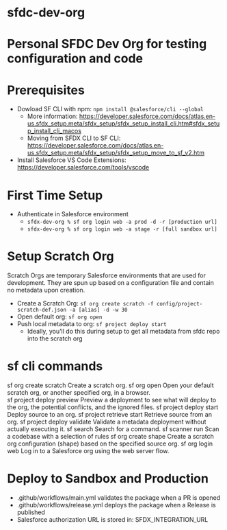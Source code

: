 
# sfdc-dev-org
Personal SFDC Dev Org for testing configuration and code
=======
# Prerequisites
- Dowload SF CLI with npm: `npm install @salesforce/cli --global`
    - More information: https://developer.salesforce.com/docs/atlas.en-us.sfdx_setup.meta/sfdx_setup/sfdx_setup_install_cli.htm#sfdx_setup_install_cli_macos
    - Moving from SFDX CLI to SF CLI: https://developer.salesforce.com/docs/atlas.en-us.sfdx_setup.meta/sfdx_setup/sfdx_setup_move_to_sf_v2.htm
- Install Salesforce VS Code Extensions: https://developer.salesforce.com/tools/vscode

# First Time Setup
- Authenticate in Salesforce environment
    - `sfdx-dev-org % sf org login web -a prod -d -r [production url]`
    - `sfdx-dev-org % sf org login web -a stage -r [full sandbox url]`

# Setup Scratch Org
Scratch Orgs are temporary Salesforce environments that are used for development. They are spun up based on a configuration file and contain no metadata upon creation.
- Create a Scratch Org: `sf org create scratch -f config/project-scratch-def.json -a [alias] -d -w 30`
- Open default org: `sf org open`
- Push local metadata to org: `sf project deploy start`
    - Ideally, you'll do this during setup to get all metadata from sfdc repo into the scratch org

# sf cli commands
sf org create scratch	        Create a scratch org.
sf org open	                    Open your default scratch org, or another specified org, in a browser.                                 
sf project deploy preview	    Preview a deployment to see what will deploy to the org, the potential conflicts, and the ignored files.
sf project deploy start	        Deploy source to an org.
sf project retrieve start	    Retrieve source from an org. 
sf project deploy validate 	    Validate a metadata deployment without actually executing it.
sf search	                    Search for a command.
sf scanner run	                Scan a codebase with a selection of rules
sf org create shape	            Create a scratch org configuration (shape) based on the specified source org.
sf org login web	            Log in to a Salesforce org using the web server flow.



# Deploy to Sandbox and Production
- .github/workflows/main.yml validates the package when a PR is opened
- .github/workflows/release.yml deploys the package when a Release is published
- Salesforce authorization URL is stored in: SFDX_INTEGRATION_URL
